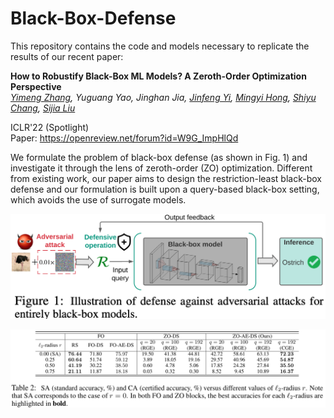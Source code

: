 # Black-Box-Defense

This repository contains the code and models necessary to replicate the results of our recent paper:

**How to Robustify Black-Box ML Models? A Zeroth-Order Optimization Perspective** <br>
*[Yimeng Zhang](https://damon-demon.github.io), Yuguang Yao, Jinghan Jia, [Jinfeng Yi](https://jinfengyi.net), [Mingyi Hong](https://people.ece.umn.edu/~mhong/mingyi.html), [Shiyu Chang](https://engineering.ucsb.edu/people/shiyu-chang), [Sijia Liu](https://lsjxjtu.github.io)* <br>

ICLR'22 (Spotlight) <br>
Paper: https://openreview.net/forum?id=W9G_ImpHlQd <br>

We formulate the problem of black-box defense (as shown in Fig. 1) and investigate it through the lens of zeroth-order (ZO) optimization. Different from existing work, our paper aims to design the restriction-least black-box defense and our formulation is built upon a query-based black-box setting, which avoids the use of surrogate models.

<p>
<img src="figures/Fig_1.png" width="1000" >
</p>

<p>
<img src="figures/Table_1.png" width="1000" >
</p>
